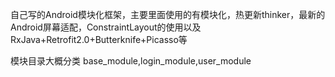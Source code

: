 自己写的Android模块化框架，主要里面使用的有模块化，热更新thinker，最新的Android屏幕适配，ConstraintLayout的使用以及RxJava+Retrofit2.0+Butterknife+Picasso等

模块目录大概分类 base_module,login_module,user_module

